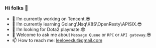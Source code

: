 ### Hi folks 👋

<!--
**thekingofworld/thekingofworld** is a ✨ _special_ ✨ repository because its `README.md` (this file) appears on your GitHub profile.

Here are some ideas to get you started:
-->
- 🔭 I’m currently working on Tencent.😎
- 🌱 I’m currently learning Golang\Nsq\K8S\OpenResty\APISIX.😎
- 🤔 I’m looking for Dota2 playmate.😎
- 💬 Welcome to ask me about `Message Queue` or `RPC` or `API gateway`.😎
- 📫 How to reach me: leelovexlu@gmail.com
